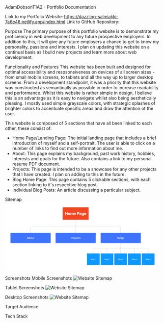 AdamDobsonT1A2 - Portfolio Documentation

Link to my Portfolio Website: https://dazzling-salmiakki-7a6e48.netlify.app/index.html
Link to GitHub Repository:

Purpose
The primary purpose of this portfolio website is to demonstrate my proficiency in web development to any future prospective employers. In addition to this, it will give any future employers a chance to get to know my personality, passions and interests. I plan on updating this website on a continual basis as I build new projects and learn more about web development.

Functionality and Features
This website has been built and designed for optimal accessibility and respsonsiveness on devices of all screen sizes - from small mobile screens, to tablets and all the way up to larger desktop screens. From a development standpoint, it was a priority that this website was constructed as semantically as possible in order to increase readability and performance. Whilst this website is rather simple in design, I believe this is an advantage as it is easy to navigate whilst also being aesthetically pleasing. I mostly used simple grayscale colors, with strategic splashes of brighter colors to accentuate specific areas and draw the attention of the user.

This website is composed of 5 sections that have all been linked to each other, these consist of:

- Home Page/Landing Page: The initial landing page that includes a brief introduction of myself and a self-portrait. The user is able to click on a number of links to find out more information about me.
- About: This page explains my background, past work history, hobbies, interests and goals for the future. Also contains a link to my personal resume PDF document.
- Projects: This page is intended to be a showcase for any other projects that I have created. I plan on adding to this in the future.
- Blog Home Page: This page contains 5 clickable sections, with each section linking to it's respective blog post.
- Individual Blog Posts: An article discussing a particular subject.

Sitemap
![Website Sitemap](docs/sitemap.png)

Screenshots
Mobile Screenshots
![Website Sitemap](docs/mobile-screenshots.png)

Tablet Screenshots
![Website Sitemap](docs/tablets-screenshots.png)

Desktop Screenshots
![Website Sitemap](docs/desktop-screenshots.png)

Target Audience

Tech Stack
